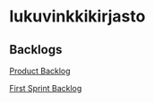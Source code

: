 # lukuvinkkikirjasto

## Backlogs
[Product Backlog](https://github.com/prTopi/lukuvinkkikirjasto/projects/2)

[First Sprint Backlog](https://github.com/prTopi/lukuvinkkikirjasto/projects/1)

